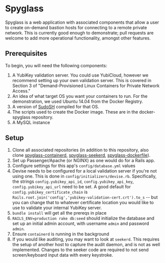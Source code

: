 # Spyglass

Spyglass is a web application with associated components that allow a user to create on-demand
bastion hosts for connecting to a remote private network. This is currently good enough to
demonstrate; pull requests are welcome to add more operational functionality, amongst other 
features.

## Prerequisites 

To begin, you will need the following components:

1. A YubiKey validation server. You could use YubiCloud, however we recommend setting up your own 
   validation server. This is covered in Section 3 of "Demand-Provisioned Linux Containers for
   Private Network Access."
2. An idea of what target OS you want your containers to run. For the demonstration, we used Ubuntu
   14.04 from the Docker Registry.
3. A version of [SudoSH](http://sourceforge.net/projects/sudosh/) compiled for that OS.
4. The scripts used to create the Docker image. These are in the docker-spyglass repository.
5. A MySQL instance

## Setup

1. Clone all associated repositories (in addition to this repository, also clone [spyglass-containerd](https://github.com/mitll-cyber/spyglass-containerd), [spyglass-seekerd](https://github.com/mitll-cyber/spyglass-seekerd), [spyglass-dockerfile](https://github.com/mitll-cyber/spyglass-dockerfile)).
2. Set up Passenger/Apache (or NGINX) as one would do for a Rails app.
2. Configure settings for this app's `config/database.yml` values
3. Devise needs to be configured for a local validation server if you're not using one. This is done
   in `config/initializers/devise.rb`. Specifically, the strings `config.yubikey_api_id`, 
   `config.yubikey_api_key`, `config.yubikey_api_url` need to be set. A good default for 
   `config.yubikey_certificate_chain` is 
   `Rails.root.join('config','yubikey-validation-cert.crt').to_s` -- but you can change that to 
   whatever certificate location you would like to use to validate your internal YubiKey server.
4. `bundle install` will get all the prereqs in place
5. `RAILS_ENV=production rake db:seed` should initialize the database and set up an initial admin 
    account, with username `admin` and password `admin`.
6. Ensure `containerd` is running in the background
7. If you would like auditing, you may want to look at `seekerd`. This requires the setup of another
   host to capture the audit daemon, and is not as well implemented. Changes to the seeker code 
   are required to not send screen/keyboard input data with every keystroke.
